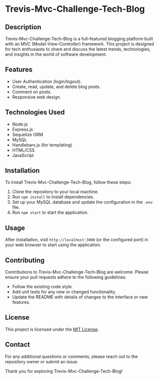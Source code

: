 # Trevis-Mvc-Challenge-Tech-Blog

## Description

Trevis-Mvc-Challenge-Tech-Blog is a full-featured blogging platform built with an MVC (Model-View-Controller) framework. This project is designed for tech enthusiasts to share and discuss the latest trends, technologies, and insights in the world of software development.

## Features

- User Authentication (login/logout).
- Create, read, update, and delete blog posts.
- Comment on posts.
- Responsive web design.

## Technologies Used

- Node.js
- Express.js
- Sequelize ORM
- MySQL
- Handlebars.js (for templating)
- HTML/CSS
- JavaScript

## Installation

To install Trevis-Mvc-Challenge-Tech-Blog, follow these steps:

1. Clone the repository to your local machine.
2. Run `npm install` to install dependencies.
3. Set up your MySQL database and update the configuration in the `.env` file.
4. Run `npm start` to start the application.

## Usage

After installation, visit `http://localhost:3000` (or the configured port) in your web browser to start using the application.

## Contributing

Contributions to Trevis-Mvc-Challenge-Tech-Blog are welcome. Please ensure your pull requests adhere to the following guidelines:

- Follow the existing code style.
- Add unit tests for any new or changed functionality.
- Update the README with details of changes to the interface or new features.

## License

This project is licensed under the [MIT License](LICENSE).

## Contact

For any additional questions or comments, please reach out to the repository owner or submit an issue.

Thank you for exploring Trevis-Mvc-Challenge-Tech-Blog!
